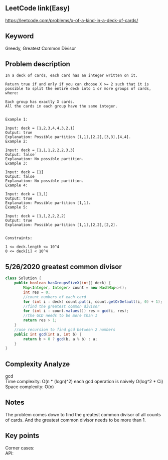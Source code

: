## LeetCode link(Easy)
https://leetcode.com/problems/x-of-a-kind-in-a-deck-of-cards/

## Keyword
Greedy, Greatest Common Divisor

## Problem description
```
In a deck of cards, each card has an integer written on it.

Return true if and only if you can choose X >= 2 such that it is possible to split the entire deck into 1 or more groups of cards, where:

Each group has exactly X cards.
All the cards in each group have the same integer.
 

Example 1:

Input: deck = [1,2,3,4,4,3,2,1]
Output: true
Explanation: Possible partition [1,1],[2,2],[3,3],[4,4].
Example 2:

Input: deck = [1,1,1,2,2,2,3,3]
Output: false´
Explanation: No possible partition.
Example 3:

Input: deck = [1]
Output: false
Explanation: No possible partition.
Example 4:

Input: deck = [1,1]
Output: true
Explanation: Possible partition [1,1].
Example 5:

Input: deck = [1,1,2,2,2,2]
Output: true
Explanation: Possible partition [1,1],[2,2],[2,2].
 

Constraints:

1 <= deck.length <= 10^4
0 <= deck[i] < 10^4
```
## 5/26/2020 greatest common divisor

```java
class Solution {
    public boolean hasGroupsSizeX(int[] deck) {
        Map<Integer, Integer> count = new HashMap<>();
        int res = 0;
        //count numbers of each card
        for (int i : deck) count.put(i, count.getOrDefault(i, 0) + 1);
        //find the greatest common divisor
        for (int i : count.values()) res = gcd(i, res);
        //the GCD needs to be more than 1
        return res > 1;
    }
    //use recursion to find gcd between 2 numbers
    public int gcd(int a, int b) {
        return b > 0 ? gcd(b, a % b) : a;
    }
}
```

## Complexity Analyze
gcd\
Time complexity: O(n * (logn)^2) each gcd operation is naively O(log^2 * Ci)\
Space complexity: O(n)

## Notes
The problem comes down to find the greatest common divisor of all counts of cards. And the greatest common divisor needs to be more than 1.

## Key points
Corner cases: \
API:
